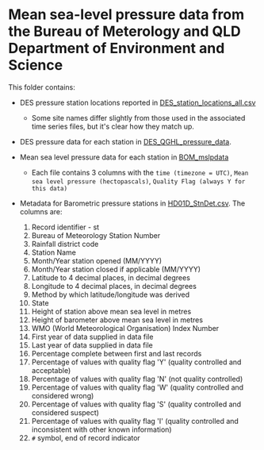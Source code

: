 # Mean sea-level pressure data from the Bureau of Meterology and QLD Department of Environment and Science

This folder contains:

* DES pressure station locations reported in [DES_station_locations_all.csv](DES_station_locations_all.csv)
    * Some site names differ slightly from those used in the associated time series files, but it's clear how they match up.

* DES pressure data for each station in [DES_QGHL_pressure_data](DES_QGHL_pressure_data).

* Mean sea level pressure data for each station in [BOM_mslpdata](BOM_mslpdata)
  * Each file contains 3 columns with the `time (timezone = UTC)`, `Mean sea level pressure (hectopascals)`, `Quality Flag (always Y for this data)`

* Metadata for Barometric pressure stations in [HD01D_StnDet.csv](HD01D_StnDet.csv). The columns are:
    1.  Record identifier - st
    2.  Bureau of Meteorology Station Number
    3.  Rainfall district code
    4.  Station Name
    5.  Month/Year station opened (MM/YYYY)
    6.  Month/Year station closed if applicable (MM/YYYY)
    7.  Latitude to 4 decimal places, in decimal degrees
    8.  Longitude to 4 decimal places, in decimal degrees
    9.  Method by which latitude/longitude was derived
    10. State
    11. Height of station above mean sea level in metres
    12. Height of barometer above mean sea level in metres
    13. WMO (World Meteorological Organisation) Index Number
    14. First year of data supplied in data file
    15. Last year of data supplied in data file
    16. Percentage complete between first and last records
    17. Percentage of values with quality flag 'Y' (quality controlled and acceptable)
    18. Percentage of values with quality flag 'N' (not quality controlled)
    19. Percentage of values with quality flag 'W' (quality controlled and considered wrong)
    20. Percentage of values with quality flag 'S' (quality controlled and considered suspect)
    21. Percentage of values with quality flag 'I' (quality controlled and inconsistent with other known information)
    22. `#` symbol, end of record indicator

